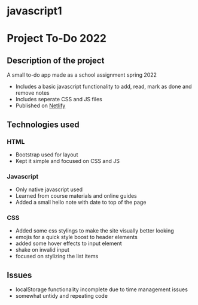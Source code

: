# javascript1

# Project To-Do 2022

## Description of the project
A small to-do app made as a school assignment spring 2022
- Includes a basic javascript functionality to add, read, mark as done and remove notes
- Includes seperate CSS and JS files
- Published on [Netlify](https://lambent-madeleine-efc7d9.netlify.app/)

## Technologies used

### HTML
- Bootstrap used for layout
- Kept it simple and focused on CSS and JS

### Javascript
- Only native javascript used
- Learned from course materials and online guides
- Added a small hello note with date to top of the page


### CSS
- Added some css stylings to make the site visually better looking
- emojis for a quick style boost to header elements
- added some hover effects to input element
- shake on invalid input
- focused on stylizing the list items

## Issues
- localStorage functionality incomplete due to time management issues
- somewhat untidy and repeating code
